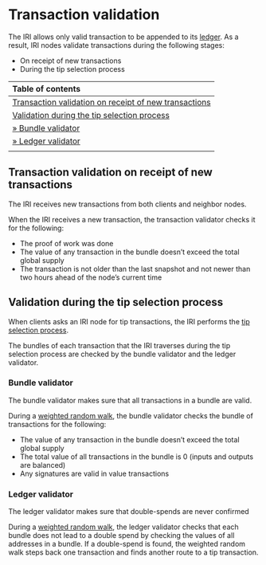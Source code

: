 # Transaction validation

The IRI allows only valid transaction to be appended to its [ledger](concepts/the-distributed-ledger.md). As a result, IRI nodes validate transactions during the following stages:

- On receipt of new transactions
- During the tip selection process

| **Table of contents**                                                                                           |
| :-------------------------------------------------------------------------------------------------------------- |
| [Transaction validation on receipt of new transactions](#transaction-validation-on-receipt-of-new-transactions) |
| [Validation during the tip selection process](#validation-during-the-tip-selection-process)                     |
| [ &raquo; Bundle validator](#bundle-validator)                                                                  |
| [ &raquo; Ledger validator](#ledger-validator)                                                                  |
|                                                                                                                 |

## Transaction validation on receipt of new transactions

The IRI receives new transactions from both clients and neighbor nodes.

When the IRI receives a new transaction, the transaction validator checks it for the following:

- The proof of work was done
- The value of any transaction in the bundle doesn’t exceed the total global supply
- The transaction is not older than the last snapshot and not newer than two hours ahead of the node’s current time

## Validation during the tip selection process

When clients asks an IRI node for tip transactions, the IRI performs the [tip selection process](concepts/tip-selection.md).

The bundles of each transaction that the IRI traverses during the tip selection process are checked by the bundle validator and the ledger validator.

### Bundle validator

The bundle validator makes sure that all transactions in a bundle are valid.

During a [weighted random walk](concepts/tip-selection.md), the bundle validator checks the bundle of transactions for the following:

- The value of any transaction in the bundle doesn’t exceed the total global supply
- The total value of all transactions in the bundle is 0 (inputs and outputs are balanced)
- Any signatures are valid in value transactions

### Ledger validator

The ledger validator makes sure that double-spends are never confirmed

During a [weighted random walk](concepts/tip-selection.md), the ledger validator checks that each bundle does not lead to a double spend by checking the values of all addresses in a bundle. If a double-spend is found, the weighted random walk steps back one transaction and finds another route to a tip transaction.
